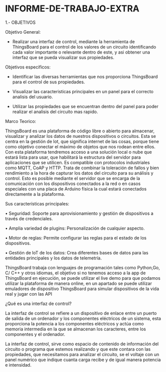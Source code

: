 # INFORME-DE-TRABAJO-EXTRA

1.- OBJETIVOS

Objetivo General:

- Realizar una interfaz de control, mediante la herramienta de ThingsBoard para el control de los valores de un circuito identificando cada valor importante o relevante dentro de este, y asi obtener una interfaz que se pueda visualizar sus propiedades.

Objetivos especificos:

- Identificar las diversas herramientas que nos proporciona ThingsBoard para el control de sus  propiedades.

- Visualizar las caracteristicas principales en un panel para el correcto analisis del usuario.

- Utilizar las propiedades que se encuentran dentro del panel para poder realizar el analisis del circuito mas rapido.


Marco Teorico:

ThingsBoard es una plataforma de código libre o abierto para almacenar, visualizar y analizar los datos de nuestros dispositivos o circuitos. Esta se centra en la gestión de lot, que significa internet de las cosas, porque tiene como objetivo conectar el máximo de objetos que nos rodean entre ellos.
Con esta plataforma tendremos acceso a una solución local o nube que estará lista para usar, que habilitará la estructura del servidor para aplicaciones que se utilicen. Es compatible con protocolos industriales como MQTT, CoAP y HTTP. Trata de combinar la toleración de fallos y bien rendimiento a la hora de capturar los datos del circuito para su análisis y control. Esto es posible mediante el servidor que se encarga de la comunicación con los dispositivos conectados a la red o en casos especiales con una placa de Arduino física la cual estará conectados directamente a la plataforma.

Sus características principales:

•	Seguridad: Soporte para aprovisionamiento y gestión de dispositivos a través de credenciales.

•	Amplia variedad de plugins: Personalización de cualquier aspecto.

•	Motor de reglas: Permite configurar las reglas para el estado de los dispositivos.

•	Gestión de loT de los datos:  Crea diferentes bases de datos para las entidades principales y los datos de telemetría.


ThingsBoard trabaja con lenguajes de programación tales como Python,Go, C/ C++ y otros idiomas, el objetivo  si no tenemos acceso a la app  de ThingsBoard en ejecución, se puede utilizar el live demo para que podamos utilizar la plataforma de manera online, en un apartado se puede utilizar emuladores de dispositivo ThingsBoard para simular dispositivos de la vida real y jugar con las API 

¿Qué es una interfaz de control?

La interfaz de control se refiere a un dispositivo de enlace entre un puerto de salida de un ordenador y los componentes eléctricos de un sistema, esta proporciona la potencia a los componentes eléctricos y actúa como memoria intermedia en la que se almacenan los caracteres, entre los componentes y el ordenador.

La interfaz de control, sirve como espacio de contenido de información del circuito o programa que estemos realizando y que este contara con las propiedades, que necesitamos para analizar el circuito, se el voltaje con un panel numérico que indique cuanta carga recibe y de igual manera potencia e intensidad.

